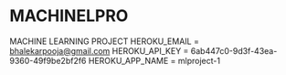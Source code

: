 # MACHINELPRO
MACHINE LEARNING PROJECT
HEROKU_EMAIL = bhalekarpooja@gmail.com
HEROKU_API_KEY = 6ab447c0-9d3f-43ea-9360-49f9be2bf2f6
HEROKU_APP_NAME = mlproject-1